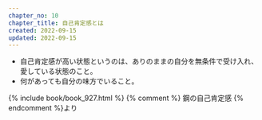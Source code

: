 ```yaml
---
chapter_no: 10
chapter_title: 自己肯定感とは
created: 2022-09-15
updated: 2022-09-15
---
```

- 自己肯定感が高い状態というのは、ありのままの自分を無条件で受け入れ、愛している状態のこと。
- 何があっても自分の味方でいること。

{% include book/book_927.html %} {% comment %} 鋼の自己肯定感 {% endcomment %}より
